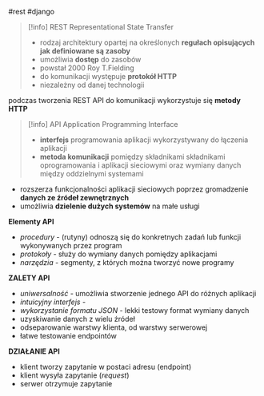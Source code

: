 #rest 
#django 


>[!info] REST
> Representational State Transfer
> - rodzaj architektury opartej na określonych **regułach opisujących jak definiowane są zasoby**
> - umożliwia **dostęp** do zasobów 
> - powstał 2000 Roy T.Fielding
> - do komunikacji występuje **protokół HTTP**
> - niezależny od danej technologii

podczas tworzenia REST API do komunikacji wykorzystuje się **metody HTTP**



>[!info] API
>Application Programming Interface
>- **interfejs** programowania aplikacji wykorzystywany do łączenia aplikacji
>- **metoda komunikacji** pomiędzy składnikami składnikami oprogramowania i aplikacji sieciowymi oraz wymiany danych między oddzielnymi systemami

- rozszerza funkcjonalności aplikacji sieciowych poprzez gromadzenie **danych ze źródeł zewnętrznych**
- umożliwia **dzielenie dużych systemów** na małe usługi 

**Elementy API**
- *procedury* - (rutyny) odnoszą się do konkretnych zadań lub funkcji wykonywanych przez program
- *protokoły* - służy do wymiany danych pomiędzy aplikacjami
- *narzędzia* - segmenty, z których można tworzyć nowe programy

**ZALETY API**
- *uniwersalność* - umożliwia stworzenie jednego API do różnych aplikacji
- *intuicyjny interfejs* - 
- *wykorzystanie formatu JSON* - lekki testowy format wymiany danych 
- uzyskiwanie danych z wielu źródeł
- odseparowanie warstwy klienta, od warstwy serwerowej
- łatwe testowanie endpointów


**DZIAŁANIE API**
- klient tworzy zapytanie w postaci adresu (endpoint)
- klient wysyła zapytanie (*request*)
- serwer otrzymuje zapytanie 








